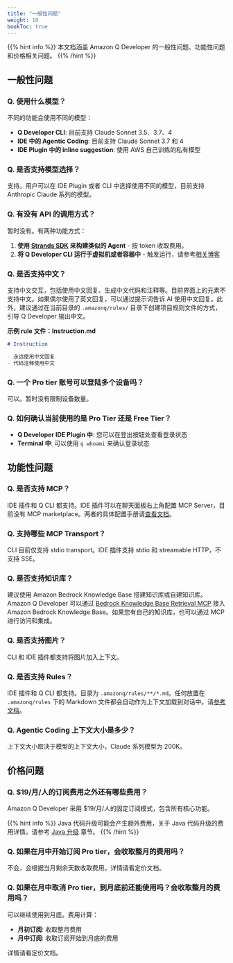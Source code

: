 ```yaml
---
title: "一般性问题"
weight: 10
bookToc: true
---
```


{{% hint info %}}
本文档涵盖 Amazon Q Developer 的一般性问题、功能性问题和价格相关问题。
{{% /hint %}}

## 一般性问题

### Q. 使用什么模型？

不同的功能会使用不同的模型：

- **Q Developer CLI**: 目前支持 Claude Sonnet 3.5、3.7、4
- **IDE 中的 Agentic Coding**: 目前支持 Claude Sonnet 3.7 和 4
- **IDE Plugin 中的 inline suggestion**: 使用 AWS 自己训练的私有模型

### Q. 是否支持模型选择？

支持。用户可以在 IDE Plugin 或者 CLI 中选择使用不同的模型，目前支持 Anthropic Claude 系列的模型。

### Q. 有没有 API 的调用方式？

暂时没有。有两种功能方式：

1. **使用 [Strands SDK](https://www.google.com/url?sa=t&rct=j&q=&esrc=s&source=web&cd=&cad=rja&uact=8&ved=2ahUKEwjE7-SopZuPAxXExDgGHfN9GgoQFnoECAkQAQ&url=https%3A%2F%2Fstrandsagents.com%2Flatest%2F&usg=AOvVaw2mh9JxMjfarfKN-OGfvxn2&opi=89978449) 来构建类似的 Agent** - 按 token 收取费用。
2. **将 Q Developer CLI 运行于虚拟机或者容器中** - 触发运行，请参考[相关博客](https://aws.amazon.com/cn/blogs/china/using-amazon-q-developer-to-build-an-enterprise-automated-code-review-process/)

### Q. 是否支持中文？

支持中文交互，包括使用中文回复、生成中文代码和注释等。目前界面上的元素不支持中文。如果偶尔使用了英文回复，可以通过提示词告诉 AI 使用中文回复。此外，建议通过在当前目录的 `.amazonq/rules/` 目录下创建项目规则文件的方式，引导 Q Developer 输出中文。

**示例 rule 文件：Instruction.md**

```markdown
# Instruction

- 永远使用中文回复
- 代码注释使用中文
```

### Q. 一个 Pro tier 账号可以登陆多个设备吗？

可以。暂时没有限制设备数量。

### Q. 如何确认当前使用的是 Pro Tier 还是 Free Tier？

- **Q Developer IDE Plugin 中**: 您可以在登出按钮处查看登录状态
- **Terminal 中**: 可以使用 `q whoami` 来确认登录状态

## 功能性问题

### Q. 是否支持 MCP？

IDE 插件和 Q CLI 都支持。IDE 插件可以在聊天面板右上角配置 MCP Server，目前没有 MCP marketplace。两者的具体配置手册请[查看文档](https://docs.aws.amazon.com/amazonq/latest/qdeveloper-ug/qdev-mcp.html)。

### Q. 支持哪些 MCP Transport？

CLI 目前仅支持 stdio transport。IDE 插件支持 stdio 和 streamable HTTP，不支持 SSE。

### Q. 是否支持知识库？

建议使用 Amazon Bedrock Knowledge Base 搭建知识库或自建知识库。Amazon Q Developer 可以通过 [Bedrock Knowledge Base Retrieval MCP](https://github.com/awslabs/mcp/blob/main/src/bedrock-kb-retrieval-mcp-server) 接入 Amazon Bedrock Knowledge Base。如果您有自己的知识库，也可以通过 MCP 进行访问和集成。

### Q. 是否支持图片？

CLI 和 IDE 插件都支持将图片加入上下文。

### Q. 是否支持 Rules？

IDE 插件和 Q CLI 都支持。目录为 `.amazonq/rules/**/*.md`。任何放置在 `.amazonq/rules` 下的 Markdown 文件都会自动作为上下文加载到对话中。请[参考文档](https://docs.aws.amazon.com/amazonq/latest/qdeveloper-ug/context-project-rules.html)。

### Q. Agentic Coding 上下文大小是多少？

上下文大小取决于模型的上下文大小，Claude 系列模型为 200K。

## 价格问题

### Q. $19/月/人的订阅费用之外还有哪些费用？

Amazon Q Developer 采用 $19/月/人的固定订阅模式，包含所有核心功能。

{{% hint info %}}
Java 代码升级可能会产生额外费用，关于 Java 代码升级的费用详情，请参考 [Java 升级](../java-upgrade/) 章节。
{{% /hint %}}

### Q. 如果在月中开始订阅 Pro tier，会收取整月的费用吗？

不会，会根据当月剩余天数收取费用。详情请看定价文档。

### Q. 如果在月中取消 Pro tier，到月底前还能使用吗？会收取整月的费用吗？

可以继续使用到月底。费用计算：

- **月初订阅**: 收取整月费用
- **月中订阅**: 收取订阅开始到月底的费用

详情请看定价文档。
